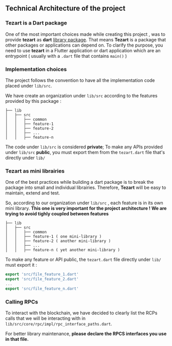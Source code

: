 ## Technical Architecture of the project

### Tezart is a Dart package

One of the most important choices made while creating this project , was to provide **tezart** as **dart** [library package](https://dart.dev/tools/pub/glossary#library-package). That means **Tezart** is a package that other packages or applications can depend on. 
To clarify the purpose, you need to use **tezart** in a Flutter application or dart application which are an entrypoint ( usually with a `.dart` file that contains `main()` )

### Implementation choices 

The project follows the convention to have all the implementation code placed under `lib/src`. 

We have create an organization under `lib/src` according to the features provided by this package :  

    ├── lib
    │   ├── src
    │   │   ├── common
    │   │   ├── feature-1
    │   │   ├── feature-2
    │   │   ├── ...
    │   │   ├── feature-n


The code under `lib/src` is considered **private**; To make any APIs provided under `lib/src` **public**, you must export them from the `tezart.dart` file that's directly under `lib/` 


### Tezart as mini librairies

One of the best practices while building a dart package is to break the package into small and individual librairies. Therefore, **Tezart** will be easy to maintain, extend and test. 

So, according to our organization under `lib/src` , each feature is in its own mini library. **This one is very important for the project architecture ! We are trying to avoid tighly coupled between features**

    ├── lib
    │   ├── src
    │   │   ├── common
    │   │   ├── feature-1 ( one mini-library )
    │   │   ├── feature-2 ( another mini-library )
    │   │   ├── ...
    │   │   ├── feature-n ( yet another mini-library )

To make any feature or API public, the `tezart.dart` file directly under `lib/` must export it : 

```dart
export 'src/file_feature_1.dart'
export 'src/file_feature_2.dart'
...
export 'src/file_feature_n.dart'
```

### Calling RPCs

To interact with the blockchain, we have decided to clearly list the RCPs calls that we will be interacting with in `lib/src/core/rpc/impl/rpc_interface_paths.dart`.

For better library maintenance, **please declare the RPCS interfaces you use in that file.**

